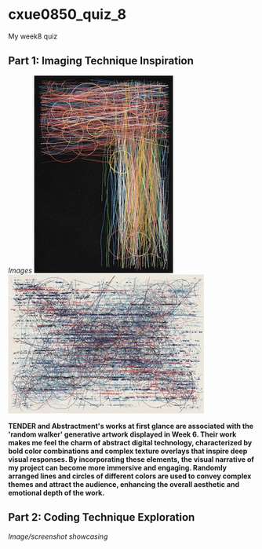 # cxue0850_quiz_8
My week8 quiz

## Part 1: Imaging Technique Inspiration

*Images*
![Image 1](readmeImages/Img%201.jpg)
![Image 2](readmeImages/Img%202.jpg)

**TENDER and Abstractment's works at first glance are associated with the 'random walker' generative artwork displayed in Week 6. Their work makes me feel the charm of abstract digital technology, characterized by bold color combinations and complex texture overlays that inspire deep visual responses. By incorporating these elements, the visual narrative of my project can become more immersive and engaging. Randomly arranged lines and circles of different colors are used to convey complex themes and attract the audience, enhancing the overall aesthetic and emotional depth of the work.**

## Part 2: Coding Technique Exploration
*Image/screenshot showcasing*